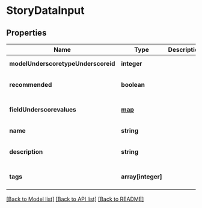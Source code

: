 # StoryDataInput

## Properties
Name | Type | Description | Notes
------------ | ------------- | ------------- | -------------
**modelUnderscoretypeUnderscoreid** | **integer** |  | [default to null]
**recommended** | **boolean** |  | [optional] [default to null]
**fieldUnderscorevalues** | [**map**](.md) |  | [optional] [default to null]
**name** | **string** |  | [default to null]
**description** | **string** |  | [optional] [default to null]
**tags** | **array[integer]** |  | [optional] [default to null]

[[Back to Model list]](../README.md#documentation-for-models) [[Back to API list]](../README.md#documentation-for-api-endpoints) [[Back to README]](../README.md)



